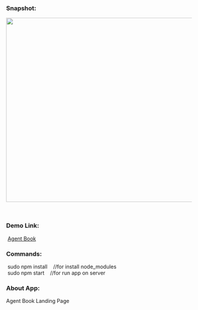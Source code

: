 <h3>Snapshot:</h3>
<div align="center">
 <p float="left">
  <img src="#" width="700" height="500"/>
	 <br/>
</div>
<br>
<h3>Demo Link:</h3>
&nbsp;<a href="https://agent-book-three.vercel.app/" target="_blank">Agent Book</a>
<br>
<h3>Commands:</h3>
	&nbsp;<span>sudo npm install &nbsp;&nbsp;&nbsp;//for install node_modules</span>
	<br/>
	&nbsp;<span>sudo npm start &nbsp;&nbsp;&nbsp;//for run app on server</span>
<br>
<h3>About App:</h3>
        <p>Agent Book Landing Page</p>
